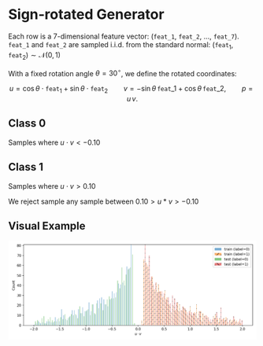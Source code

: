 # Sign‐rotated Generator

Each row is a 7-dimensional feature vector: (`feat_1`, `feat_2`, ..., `feat_7`). `feat_1` and `feat_2` are sampled i.i.d. from the standard normal: $(\texttt{feat}_1, \texttt{feat}_2) \sim \mathcal{N}(0, 1)$

With a fixed rotation angle $\theta = 30^\circ$, we define the rotated coordinates:

```math
u = \cos\theta \cdot \texttt{feat}_1 + \sin\theta \cdot \texttt{feat}_2
\qquad
v = -\sin\theta\,\texttt{feat}\_1 + \cos\theta\,\texttt{feat}\_2,
\qquad
p = u\,v.
```

## Class 0

Samples where $u \cdot v < -0.10$

## Class 1

Samples where $u \cdot v > 0.10$

We reject sample any sample between $0.10 > u*v > -0.10$

## Visual Example

![Channel correlation (easy)](/tasks/tabular/plots/uv_product_histogram.png)